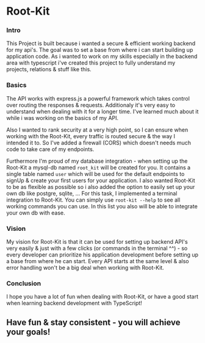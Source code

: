 # Root-Kit



### Intro

This Project is built because i wanted a secure & efficient working backend for my api's. The goal was to set a base from where i can start building up application code. As i wanted to work on my skills especially in the backend area with typescript i've created this project to fully understand my projects, relations & stuff like this.

### Basics

The API works with express.js a powerful framework which takes control over routing the responses & requests. Additionaly it's very easy to understand when dealing with it for a longer time. I've learned much about it while i was working on the basics of my API.

Also I wanted to rank security at a very high point, so I can ensure when working with the Root-Kit, every traffic is routed secure & the way I intended it to. So I've added a firewall (CORS) which doesn't needs much code to take care of my endpoints.

Furthermore I'm proud of my database integration - when setting up the Root-Kit a mysql-db named `root_kit` will be created for you. It contains a single table named `user` which will be used for the default endpoints to signUp & create your first users for your application. I also wanted Root-Kit to be as flexible as possible so i also added the option to easily set up your own db like postgre, sqlite, ...
For this task, I implemented a terminal integration to Root-Kit. You can simply use `root-kit --help` to see all working commands you can use. In this list you also will be able to integrate your own db with ease.

### Vision

My vision for Root-Kit is that it can be used for setting up backend API's very easily & just with a few clicks (or commands in the terminal ^^) - so every developer can prioritize his application development before setting up a base from where he can start. Every API starts at the same level & also error handling won't be a big deal when working with Root-Kit.

### Conclusion

I hope you have a lot of fun when dealing with Root-Kit, or have a good start when learning backend development with TypeScript!



## Have fun & stay consistent - you will achieve your goals!